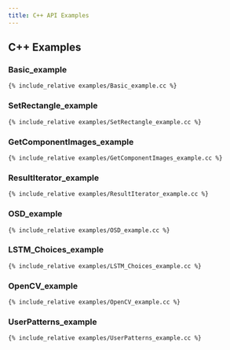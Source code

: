 ```yaml
---
title: C++ API Examples
---
```

## C++ Examples

### Basic_example

```
{% include_relative examples/Basic_example.cc %}
```

### SetRectangle_example 

```
{% include_relative examples/SetRectangle_example.cc %}
```

### GetComponentImages_example

```
{% include_relative examples/GetComponentImages_example.cc %}
```

### ResultIterator_example 

```
{% include_relative examples/ResultIterator_example.cc %}
```

### OSD_example

```
{% include_relative examples/OSD_example.cc %}
```

### LSTM_Choices_example

```
{% include_relative examples/LSTM_Choices_example.cc %}
```

### OpenCV_example

```
{% include_relative examples/OpenCV_example.cc %}
```

### UserPatterns_example

```
{% include_relative examples/UserPatterns_example.cc %}
```
